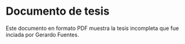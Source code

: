 # Documento de tesis

Este documento en formato PDF muestra la tesis incompleta que fue inciada por Gerardo Fuentes.
